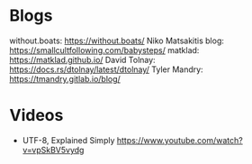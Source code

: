 # Blogs

without.boats: <https://without.boats/>
Niko Matsakitis blog: <https://smallcultfollowing.com/babysteps/>
matklad: <https://matklad.github.io/>
David Tolnay: <https://docs.rs/dtolnay/latest/dtolnay/>
Tyler Mandry: <https://tmandry.gitlab.io/blog/>

# Videos

- UTF-8, Explained Simply <https://www.youtube.com/watch?v=vpSkBV5vydg>
